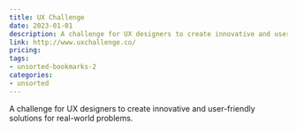 ```yaml
---
title: UX Challenge
date: 2023-01-01
description: A challenge for UX designers to create innovative and user-friendly solutions for real-world problems.
link: http://www.uxchallenge.co/
pricing: 
tags: 
- unsorted-bookmarks-2 
categories: 
- unsorted 
---
```


A challenge for UX designers to create innovative and user-friendly solutions for real-world problems.